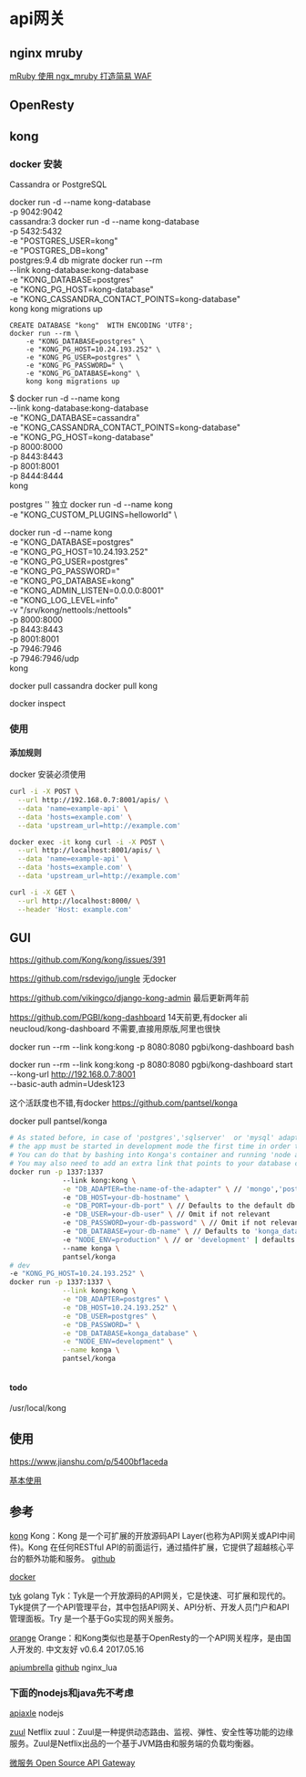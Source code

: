 # api网关

## nginx mruby

[mRuby 使用 ngx_mruby 打造简易 WAF](https://ruby-china.org/topics/29834)

## OpenResty


## kong

### docker 安装 
Cassandra or PostgreSQL
  
docker run -d --name kong-database \
                -p 9042:9042 \
                cassandra:3
docker run -d --name kong-database \
                -p 5432:5432 \
                -e "POSTGRES_USER=kong" \
                -e "POSTGRES_DB=kong" \
                postgres:9.4
db migrate
docker run --rm \
    --link kong-database:kong-database \
    -e "KONG_DATABASE=postgres" \
    -e "KONG_PG_HOST=kong-database" \
    -e "KONG_CASSANDRA_CONTACT_POINTS=kong-database" \
    kong kong migrations up

    CREATE DATABASE "kong"  WITH ENCODING 'UTF8';
    docker run --rm \
        -e "KONG_DATABASE=postgres" \
        -e "KONG_PG_HOST=10.24.193.252" \
        -e "KONG_PG_USER=postgres" \
        -e "KONG_PG_PASSWORD=" \
        -e "KONG_PG_DATABASE=kong" \
        kong kong migrations up
    
$ docker run -d --name kong \
    --link kong-database:kong-database \
    -e "KONG_DATABASE=cassandra" \
    -e "KONG_CASSANDRA_CONTACT_POINTS=kong-database" \
    -e "KONG_PG_HOST=kong-database" \
    -p 8000:8000 \
    -p 8443:8443 \
    -p 8001:8001 \
    -p 8444:8444 \
    kong

postgres ''
独立
docker run -d --name kong \
-e "KONG_CUSTOM_PLUGINS=helloworld" \


docker run -d --name kong \
    -e "KONG_DATABASE=postgres" \
    -e "KONG_PG_HOST=10.24.193.252" \
    -e "KONG_PG_USER=postgres" \
    -e "KONG_PG_PASSWORD=" \
    -e "KONG_PG_DATABASE=kong" \
    -e "KONG_ADMIN_LISTEN=0.0.0.0:8001" \
    -e "KONG_LOG_LEVEL=info" \
    -v "/srv/kong/nettools:/nettools" \
    -p 8000:8000 \
    -p 8443:8443 \
    -p 8001:8001 \
    -p 7946:7946 \
    -p 7946:7946/udp \
    kong

docker pull cassandra
docker pull kong

docker inspect <container ID>

### 使用

#### 添加规则

docker 安装必须使用

```bash
curl -i -X POST \
  --url http://192.168.0.7:8001/apis/ \
  --data 'name=example-api' \
  --data 'hosts=example.com' \
  --data 'upstream_url=http://example.com'

docker exec -it kong curl -i -X POST \
  --url http://localhost:8001/apis/ \
  --data 'name=example-api' \
  --data 'hosts=example.com' \
  --data 'upstream_url=http://example.com'

curl -i -X GET \
  --url http://localhost:8000/ \
  --header 'Host: example.com'
```

## GUI

https://github.com/Kong/kong/issues/391 


https://github.com/rsdevigo/jungle 无docker

https://github.com/vikingco/django-kong-admin 最后更新两年前

https://github.com/PGBI/kong-dashboard 14天前更,有docker
ali neucloud/kong-dashboard  不需要,直接用原版,阿里也很快

docker run --rm --link kong:kong -p 8080:8080 pgbi/kong-dashboard bash

docker run --rm --link kong:kong -p 8080:8080 pgbi/kong-dashboard start \
  --kong-url http://192.168.0.7:8001 \
  --basic-auth admin=Udesk123

这个活跃度也不错,有docker
https://github.com/pantsel/konga

docker pull pantsel/konga

```bash
# As stated before, in case of 'postgres','sqlserver'  or 'mysql' adapters,
# the app must be started in development mode the first time in order to be able to apply migrations.
# You can do that by bashing into Konga's container and running 'node app.js --dev'.
# You may also need to add an extra link that points to your database container.
docker run -p 1337:1337 
             --link kong:kong \
             -e "DB_ADAPTER=the-name-of-the-adapter" \ // 'mongo','postgres','sqlserver'  or 'mysql'
             -e "DB_HOST=your-db-hostname" \
             -e "DB_PORT=your-db-port" \ // Defaults to the default db port
             -e "DB_USER=your-db-user" \ // Omit if not relevant
             -e "DB_PASSWORD=your-db-password" \ // Omit if not relevant
             -e "DB_DATABASE=your-db-name" \ // Defaults to 'konga_database'
             -e "NODE_ENV=production" \ // or 'development' | defaults to 'development'
             --name konga \
             pantsel/konga
# dev
-e "KONG_PG_HOST=10.24.193.252" \
docker run -p 1337:1337 \
             --link kong:kong \
             -e "DB_ADAPTER=postgres" \
             -e "DB_HOST=10.24.193.252" \
             -e "DB_USER=postgres" \
             -e "DB_PASSWORD=" \
             -e "DB_DATABASE=konga_database" \
             -e "NODE_ENV=development" \
             --name konga \
             pantsel/konga
             
```

#### todo

/usr/local/kong

## 使用

https://www.jianshu.com/p/5400bf1aceda

[基本使用](https://yq.aliyun.com/articles/63180)

## 参考

[kong](https://getkong.org/) Kong：Kong 是一个可扩展的开放源码API Layer(也称为API网关或API中间件)。Kong 在任何RESTful API的前面运行，通过插件扩展，它提供了超越核心平台的额外功能和服务。 [github](https://github.com/Kong/kong)

[docker](https://github.com/Kong/docker-kong)

[tyk](https://github.com/TykTechnologies/tyk)  golang Tyk：Tyk是一个开放源码的API网关，它是快速、可扩展和现代的。Tyk提供了一个API管理平台，其中包括API网关、API分析、开发人员门户和API管理面板。Try 是一个基于Go实现的网关服务。

[orange](http://orange.sumory.com/) Orange：和Kong类似也是基于OpenResty的一个API网关程序，是由国人开发的. 中文友好
v0.6.4 2017.05.16

[apiumbrella](https://apiumbrella.io/) [github](https://github.com/NREL/api-umbrella) nginx_lua

### 下面的nodejs和java先不考虑

[apiaxle](https://github.com/apiaxle/apiaxle) nodejs

[zuul](https://github.com/Netflix/zuul) Netflix zuul：Zuul是一种提供动态路由、监视、弹性、安全性等功能的边缘服务。Zuul是Netflix出品的一个基于JVM路由和服务端的负载均衡器。

[微服务 Open Source API Gateway](http://www.do1618.com/archives/783)
